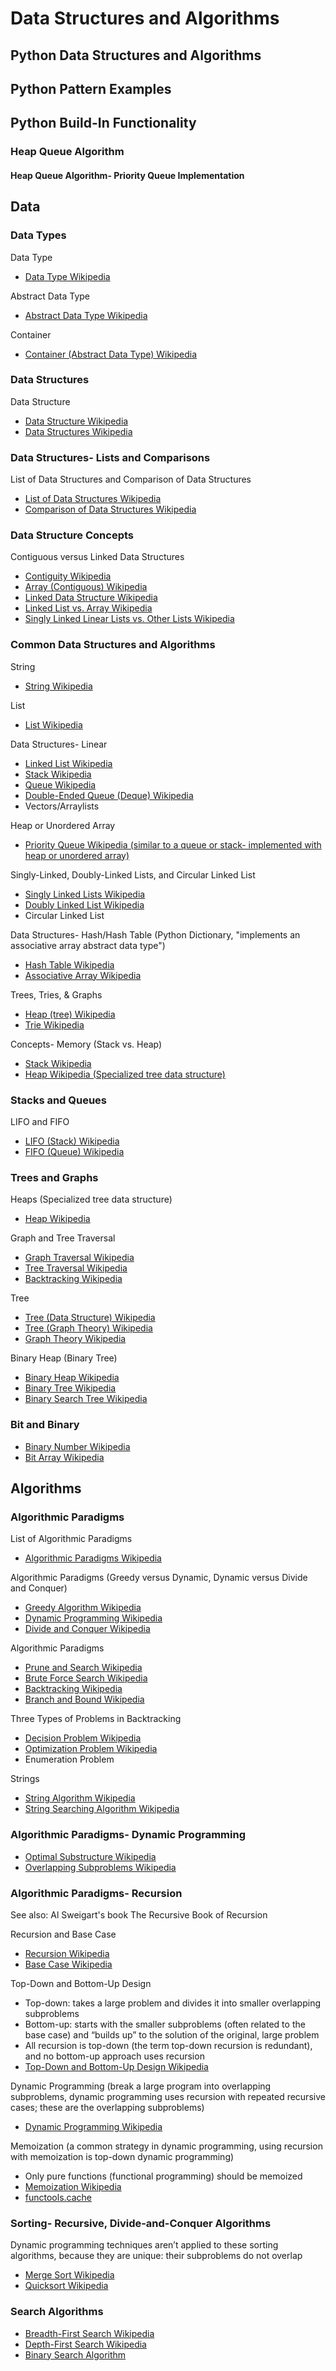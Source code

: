 # Data Structures and Algorithms

## Python Data Structures and Algorithms

<!--
Data structures
https://docs.python.org/3/tutorial/datastructures.html
-->

## Python Pattern Examples

<!--
https://github.com/faif/python-patterns | faif/python-patterns: A collection of design patterns/idioms in Python

https://github.com/TheAlgorithms/Python | TheAlgorithms/Python: All Algorithms implemented in Python
-->

## Python Build-In Functionality

<!--
Python has built-in functionality
https://en.wikipedia.org/wiki/Double-ended_queue#Implementations

Using lists as stacks
https://docs.python.org/3/tutorial/datastructures.html#using-lists-as-stacks

Using lists as queues
https://docs.python.org/3/tutorial/datastructures.html#using-lists-as-queues

https://en.wikipedia.org/wiki/Timsort | Timsort - Wikipedia
https://www.geeksforgeeks.org/timsort/ | TimSort - GeeksforGeeks

operators
list sort, pop, copy
range() Function (for Statement)
reversed()
sorted()
sort()
sort(reverse=True)
sorted(items, reverse=True)

https://www.geeksforgeeks.org/sort-in-python/ | sort() in Python - GeeksforGeeks
https://www.geeksforgeeks.org/sort-sorteda-np-argsorta-np-lexsortb-python/ | a.sort(), sorted(a), np.argsort(a) and np.lexsort(b, a) in Python - GeeksforGeeks

https://twitter.com/raymondh/status/1025252216985346048 | Raymond Hettinger on Twitter: "#Python 3.8 news: We now have a Euclidean distance function in the math math module :-) https://t.co/nJZX0cfOcK Now, k-nearest neighbors boils down to: nsmallest(k, training_data, partial(dist, new_point))"
-->

### Heap Queue Algorithm

#### Heap Queue Algorithm- Priority Queue Implementation

## Data

### Data Types

Data Type
* [Data Type Wikipedia](https://en.wikipedia.org/wiki/Data_type)

Abstract Data Type
* [Abstract Data Type Wikipedia](https://en.wikipedia.org/wiki/Abstract_data_type)

Container
* [Container (Abstract Data Type) Wikipedia](https://en.wikipedia.org/wiki/Container_(abstract_data_type))

### Data Structures

Data Structure
* [Data Structure Wikipedia](https://en.wikipedia.org/wiki/Data_structure)
* [Data Structures Wikipedia](https://en.wikibooks.org/wiki/Data_Structures)

### Data Structures- Lists and Comparisons

List of Data Structures and Comparison of Data Structures
* [List of Data Structures Wikipedia](https://en.wikipedia.org/wiki/List_of_data_structures)
* [Comparison of Data Structures Wikipedia](http://en.wikipedia.org/wiki/Comparison_of_data_structures) 

### Data Structure Concepts

Contiguous versus Linked Data Structures
* [Contiguity Wikipedia](https://en.wikipedia.org/wiki/Contiguity#Computer_science)
* [Array (Contiguous) Wikipedia](https://en.wikipedia.org/wiki/Array_data_structure)
* [Linked Data Structure Wikipedia](https://en.wikipedia.org/wiki/Linked_data_structure)
* [Linked List vs. Array Wikipedia](https://en.wikipedia.org/wiki/Linked_data_structure#Linked_list_versus_arrays)
* [Singly Linked Linear Lists vs. Other Lists Wikipedia](https://en.wikipedia.org/wiki/Linked_list#Singly_linked_linear_lists_vs._other_lists)

### Common Data Structures and Algorithms

String
* [String Wikipedia](https://en.wikipedia.org/wiki/String_(computer_science))

List
* [List Wikipedia](https://en.wikipedia.org/wiki/List_(abstract_data_type))

Data Structures- Linear
* [Linked List Wikipedia](https://en.wikipedia.org/wiki/Linked_list)
* [Stack Wikipedia](https://en.wikipedia.org/wiki/Stack_(abstract_data_type))
* [Queue Wikipedia](https://en.wikipedia.org/wiki/Queue_(abstract_data_type))
* [Double-Ended Queue (Deque) Wikipedia](https://en.wikipedia.org/wiki/Double-ended_queue)
* Vectors/Arraylists 

Heap or Unordered Array
* [Priority Queue Wikipedia (similar to a queue or stack- implemented with heap or unordered array)](https://en.wikipedia.org/wiki/Priority_queue)

Singly-Linked, Doubly-Linked Lists, and Circular Linked List
* [Singly Linked Lists Wikipedia](https://en.wikipedia.org/wiki/Linked_list#Singly_linked_lists)
* [Doubly Linked List Wikipedia](https://en.wikipedia.org/wiki/Doubly_linked_list)
* Circular Linked List

Data Structures- Hash/Hash Table (Python Dictionary, "implements an associative array abstract data type")
* [Hash Table Wikipedia](https://en.wikipedia.org/wiki/Hash_table)
* [Associative Array Wikipedia](https://en.wikipedia.org/wiki/Associative_array)

Trees, Tries, & Graphs
* [Heap (tree) Wikipedia](https://en.wikipedia.org/wiki/Heap_(data_structure))
* [Trie Wikipedia](https://en.wikipedia.org/wiki/Trie)

Concepts- Memory (Stack vs. Heap)
* [Stack Wikipedia](https://en.wikipedia.org/wiki/Stack_(abstract_data_type))
* [Heap Wikipedia (Specialized tree data structure)](https://en.wikipedia.org/wiki/Heap_(data_structure))

<!--
https://en.wikibooks.org/wiki/Data_Structures/Singly_Linked_Lists | Data Structures/Singly Linked Lists - Wikibooks, open books for an open world

"Linked lists can be used to implement several other common abstract data types, including lists, stacks, queues, associative arrays, and S-expressions"
https://en.wikipedia.org/wiki/S-expression
-->

### Stacks and Queues

LIFO and FIFO
* [LIFO (Stack) Wikipedia](https://en.wikipedia.org/wiki/LIFO_(computing))
* [FIFO (Queue) Wikipedia](https://en.wikipedia.org/wiki/FIFO_(computing_and_electronics))

### Trees and Graphs

Heaps (Specialized tree data structure)
* [Heap Wikipedia](https://en.wikipedia.org/wiki/Heap_(data_structure))

Graph and Tree Traversal
* [Graph Traversal Wikipedia](https://en.wikipedia.org/wiki/Graph_traversal)
* [Tree Traversal Wikipedia](https://en.wikipedia.org/wiki/Tree_traversal)
* [Backtracking Wikipedia](https://en.wikipedia.org/wiki/Backtracking)

Tree
* [Tree (Data Structure) Wikipedia](https://en.wikipedia.org/wiki/Tree_(data_structure))
* [Tree (Graph Theory) Wikipedia](https://en.wikipedia.org/wiki/Tree_(graph_theory))
* [Graph Theory Wikipedia]([https://en.wikipedia.org/wiki/Graph_theory)

Binary Heap (Binary Tree)
* [Binary Heap Wikipedia](https://en.wikipedia.org/wiki/Binary_heap)
* [Binary Tree Wikipedia](https://en.wikipedia.org/wiki/Binary_tree)
* [Binary Search Tree Wikipedia](https://en.wikipedia.org/wiki/Binary_search_tree)

### Bit and Binary

* [Binary Number Wikipedia](https://en.wikipedia.org/wiki/Binary_number)
* [Bit Array Wikipedia](https://en.wikipedia.org/wiki/Bit_array)

## Algorithms

### Algorithmic Paradigms

List of Algorithmic Paradigms
* [Algorithmic Paradigms Wikipedia](https://en.wikipedia.org/wiki/Algorithmic_paradigm#General)

Algorithmic Paradigms (Greedy versus Dynamic, Dynamic versus Divide and Conquer)
* [Greedy Algorithm Wikipedia](https://en.wikipedia.org/wiki/Greedy_algorithm)
* [Dynamic Programming Wikipedia](https://en.wikipedia.org/wiki/Dynamic_programming)
* [Divide and Conquer Wikipedia](https://en.wikipedia.org/wiki/Divide-and-conquer_algorithm)

Algorithmic Paradigms
* [Prune and Search Wikipedia](https://en.wikipedia.org/wiki/Prune_and_search)
* [Brute Force Search Wikipedia](https://en.wikipedia.org/wiki/Brute-force_search)
* [Backtracking Wikipedia](https://en.wikipedia.org/wiki/Backtracking)
* [Branch and Bound Wikipedia](https://en.wikipedia.org/wiki/Branch_and_bound)

Three Types of Problems in Backtracking
* [Decision Problem Wikipedia](https://en.wikipedia.org/wiki/Decision_problem)
* [Optimization Problem Wikipedia](https://en.wikipedia.org/wiki/Optimization_problem)
* Enumeration Problem

Strings
* [String Algorithm Wikipedia](https://en.wikipedia.org/wiki/String_algorithm)
* [String Searching Algorithm Wikipedia](https://en.wikipedia.org/wiki/String-searching_algorithm)

### Algorithmic Paradigms- Dynamic Programming

* [Optimal Substructure Wikipedia](https://en.wikipedia.org/wiki/Optimal_substructure)
* [Overlapping Subproblems Wikipedia](https://en.wikipedia.org/wiki/Overlapping_subproblems)

### Algorithmic Paradigms- Recursion

See also: Al Sweigart's book The Recursive Book of Recursion

Recursion and Base Case
* [Recursion Wikipedia](https://en.wikipedia.org/wiki/Recursion_(computer_science))
* [Base Case Wikipedia](https://en.wikipedia.org/wiki/Recursion#base_case)

Top-Down and Bottom-Up Design
* Top-down: takes a large problem and divides it into smaller overlapping subproblems
* Bottom-up: starts with the smaller subproblems (often related to the base case) and “builds up” to the solution of the original, large problem
* All recursion is top-down (the term top-down recursion is redundant), and no bottom-up approach uses recursion
* [Top-Down and Bottom-Up Design Wikipedia](https://en.wikipedia.org/wiki/Top-down_and_bottom-up_design)

Dynamic Programming (break a large program into overlapping subproblems, dynamic programming uses recursion with repeated recursive cases; these are the overlapping subproblems)
* [Dynamic Programming Wikipedia](https://en.wikipedia.org/wiki/Dynamic_programming)

Memoization (a common strategy in dynamic programming, using recursion with memoization is top-down dynamic programming)
* Only pure functions (functional programming) should be memoized
* [Memoization Wikipedia](https://en.wikipedia.org/wiki/Memoization)
* [functools.cache](https://docs.python.org/3/library/functools.html#functools.cache)

<!--
The iterative Fibonacci algorithm is an example of bottom-up dynamic programming. 

bottom-up- a benefit is code reuse
https://en.wikipedia.org/wiki/Code_reuse

https://docs.python.org/3/library/functools.html#functools.cache
-->

### Sorting- Recursive, Divide-and-Conquer Algorithms

Dynamic programming techniques aren’t applied to these sorting algorithms, because they are unique: their subproblems do not overlap
* [Merge Sort Wikipedia](http://en.wikipedia.org/wiki/Merge_sort)
* [Quicksort Wikipedia](http://en.wikipedia.org/wiki/Quicksort)

### Search Algorithms

* [Breadth-First Search Wikipedia](https://en.wikipedia.org/wiki/Breadth-first_search)
* [Depth-First Search Wikipedia](https://en.wikipedia.org/wiki/Depth-first_search)
* [Binary Search Algorithm](https://en.wikipedia.org/wiki/Binary_search_algorithm)
